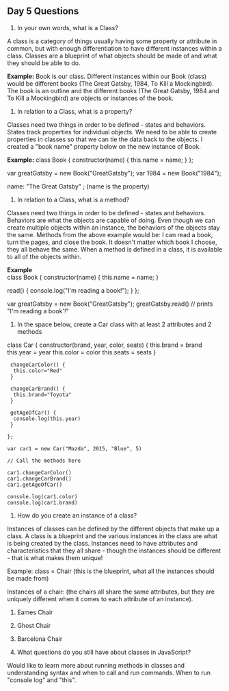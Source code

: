 ## Day 5 Questions

1. In your own words, what is a Class?  

A class is a category of things usually having some property or attribute in common, but with enough differentiation to have different instances within a class.  Classes are a blueprint of what objects should be made of and what they should be able to do.

**Example:** Book is our class. Different instances within our Book (class) would be different books (The Great Gatsby, 1984, To Kill a Mockingbird). The book is an outline and the different books (The Great Gatsby, 1984 and To Kill a Mockingbird) are objects or instances of the book.

1. In relation to a Class, what is a property?  

Classes need two things in order to be defined - states and behaviors. States track properties for individual objects. We need to be able to create properties in classes so that we can tie the data back to the objects. I created a "book name" property below on the new instance of Book.   

**Example:**
class Book {
  constructor(name) {
    this.name = name;
  }
};

var greatGatsby = new Book("GreatGatsby");
var 1984 = new Book("1984");

name: "The Great Gatsby" ; (name is the property)  

1. In relation to a Class, what is a method?  

Classes need two things in order to be defined - states and behaviors. Behaviors are what the objects are capable of doing. Even though we can create multiple objects within an instance, the behaviors of the objects stay the same. Methods from the above example would be: I can read a book, turn the pages, and close the book. It doesn't matter which book I choose, they all behave the same. When a method is defined in a class, it is available to all of the objects within.

**Example**  
class Book {
  constructor(name) {
    this.name = name;
  }

  read() {
    console.log("I'm reading a book!");
  }
};

var greatGatsby = new Book("GreatGatsby");
greatGatsby.read() // prints "I'm reading a book'!"

1. In the space below, create a Car class with at least 2 attributes and 2 methods  

class Car {
  constructor(brand, year, color, seats) {
    this.brand = brand
    this.year = year
    this.color = color
    this.seats = seats
  }

     changeCarColor() {
      this.color="Red"
     }

     changeCarBrand() {
      this.brand="Toyota"
     }

     getAgeOfCar() {
      console.log(this.year)
     }

    };

    var car1 = new Car("Mazda", 2015, "Blue", 5)

    // Call the methods here

    car1.changeCarColor()
    car1.changeCarBrand()
    car1.getAgeOfCar()

    console.log(car1.color)
    console.log(car1.brand)    

1. How do you create an instance of a class?  

Instances of classes can be defined by the different objects that make up a class. A class is a blueprint and the various instances in the class are what is being created by the class. Instances need to have attributes and characteristics that they all share - though the instances should be different - that is what makes them unique!  

Example: class = Chair  (this is the blueprint, what all the instances should be made from)

Instances of a chair: (the chairs all share the same attributes, but they are uniquely different when it comes to each attribute of an instance).

1. Eames Chair
2. Ghost Chair
3. Barcelona Chair

1. What questions do you still have about classes in JavaScript?  

Would like to learn more about running methods in classes and understanding syntax and when to call and run commands. When to run "console log" and "this".
